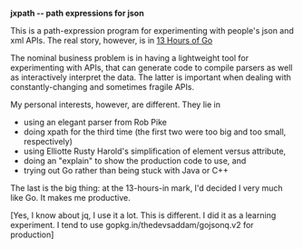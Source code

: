 **jxpath -- path expressions for json**

This is a path-expression program for experimenting with
people's json and xml APIs.  The real story, however, is 
in [13 Hours of Go](./Thirteen_Talk.odp)


The nominal business problem is in having a lightweight tool
for experimenting with APIs, that can generate code
to compile parsers as well as interactively interpret
the data. The latter is important when dealing
with constantly-changing and sometimes fragile APIs.

My personal interests, however, are different. They lie in
* using an elegant parser from Rob Pike
* doing xpath for the third time (the first two were too
big and too small, respectively)
* using Elliotte Rusty Harold's simplification of element
versus attribute, 
* doing an "explain" to show the production code to use, and
* trying out Go rather than being stuck with Java or C++

The last is the big thing: at the 13-hours-in mark, I'd decided
I very much like Go. It makes me productive.

[Yes, I know about jq, I use it a lot. This is different.
I did it as a learning experiment. 
I tend to use gopkg.in/thedevsaddam/gojsonq.v2 for production]
